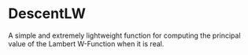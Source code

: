 # DescentLW
A simple and extremely lightweight function for computing the principal value of the Lambert W-Function when it is real.
